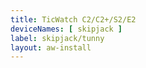 ```yaml
---
title: TicWatch C2/C2+/S2/E2
deviceNames: [ skipjack ]
label: skipjack/tunny
layout: aw-install
---
```

